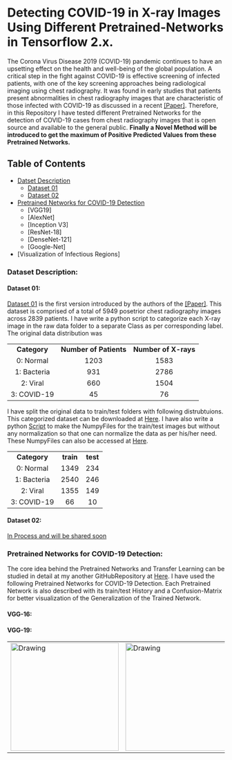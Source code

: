 # Detecting COVID-19 in X-ray Images Using Different Pretrained-Networks in Tensorflow 2.x.
The Corona Virus Disease 2019 (COVID-19) pandemic continues to have an upsetting effect on the health and well-being of the global population. A critical step in the fight against COVID-19 is effective screening of infected patients, with one of the key screening approaches being radiological imaging using chest radiography. It was found in early studies that patients present abnormalities in chest radiography images that are characteristic of those infected with COVID-19 as discussed in a recent [[Paper]](https://arxiv.org/abs/2003.09871). Therefore, in this Repository I have tested different Pretrained Networks for the detection of COVID-19 cases from chest radiography images that is open source and available to the general public. **Finally a Novel Method will be introduced to get the maximum of Positive Predicted Values from these Pretrained Networks.**

## Table of Contents
  + [Datset Description](#dataset-description)
    + [Dataset 01](#dataset-01)
    + [Dataset 02](#dataset-02)
  + [Pretrained Networks for COVID-19 Detection](#pretrained-networks-for-covid-19-detection)
    + [VGG19]
    + [AlexNet]
    + [Inception V3]
    + [ResNet-18]
    + [DenseNet-121]
    + [Google-Net]
  + [Visualization of Infectious Regions]
  
### Dataset Description:
#### Dataset 01:
[Dataset 01](https://drive.google.com/drive/folders/1wHtxo0O0uZMZ-A71pK1PVRnC3hOvIF14?usp=sharing) is the first version introduced by the authors of the [[Paper]](https://arxiv.org/abs/2003.09871). This dataset is comprised of a total of 5949 posetrior chest radiography images across 2839 patients. I have write a python script to categorize each X-ray image in the raw data folder to a separate Class as per corresponding label. The original data distribution was

<table align="center">
  
  <tr>
    <td style="text-align:center"> <b>Category</b> </td>
    <td style="text-align:center"> <b>Number of Patients</b> </td>
    <td style="text-align:center"> <b>Number of X-rays</b> </td>
  </tr>
  
  <tr>
    <td style="text-align:center"> 0: Normal </td>
    <td style="text-align:center"> 1203 </td>
    <td style="text-align:center"> 1583  </td>
  </tr>
  
  <tr>
    <td style="text-align:center"> 1: Bacteria </td>
    <td style="text-align:center"> 931 </td>
    <td style="text-align:center"> 2786 </td>
  </tr>
  
  <tr>
    <td style="text-align:center"> 2: Viral </td>
    <td style="text-align:center"> 660 </td>
    <td style="text-align:center"> 1504 </td>
  </tr>
  
  
  <tr>
    <td style="text-align:center"> 3: COVID-19 </td>
    <td style="text-align:center"> 45 </td>
    <td style="text-align:center"> 76 </td>
  </tr>

</table>

I have split the original data to train/test folders with following distrubtuions. This categorized dataset can be downloaded at [Here](https://drive.google.com/drive/folders/1wHtxo0O0uZMZ-A71pK1PVRnC3hOvIF14?usp=sharing). I have also write a python [Script](https://github.com/zeeshannisar/COVID-19/blob/master/datasets/Read%20Dataset%20and%20Make%20Numpy%20Files.ipynb) to make the NumpyFiles for the train/test images but without any normalization so that one can normalize the data as per his/her need. These NumpyFiles can also be accessed at [Here](https://drive.google.com/drive/folders/1zpwOSHDtdSuGFHB9MosBK6EdyPfQp2Hv?usp=sharing).

<table align="center">
  
  <tr>
    <td style="text-align:center"> <b>Category</b> </td>
    <td style="text-align:center"> <b>train</b> </td>
    <td style="text-align:center"> <b>test</b> </td>
  </tr>
  
  <tr>
    <td style="text-align:center"> 0: Normal </td>
    <td style="text-align:center"> 1349 </td>
    <td style="text-align:center"> 234 </td>
  </tr>
  
  <tr>
    <td style="text-align:center"> 1: Bacteria </td>
    <td style="text-align:center"> 2540 </td>
    <td style="text-align:center"> 246 </td>
  </tr>
  
  <tr>
    <td style="text-align:center"> 2: Viral </td>
    <td style="text-align:center"> 1355 </td>
    <td style="text-align:center"> 149 </td>
  </tr>
  
  
  <tr>
    <td style="text-align:center"> 3: COVID-19 </td>
    <td style="text-align:center"> 66 </td>
    <td style="text-align:center"> 10 </td>
  </tr>

</table>



#### Dataset 02: 
[In Process and will be shared soon]()


### Pretrained Networks for COVID-19 Detection:
The core idea behind the Pretrained Networks and Transfer Learning can be studied in detail at my another GitHubRepository at [Here](https://github.com/zeeshannisar/Transfer-Learning-and-Fine-Tuning-with-Pre-Trained-Networks). I have used the following Pretrained Networks for COVID-19 Detection. Each Pretrained Network is also described with its train/test History and a Confusion-Matrix for better visualization of the Generalization of the Trained Network.

#### VGG-16:

#### VGG-19:
<table align="center">
  <tr>
    <td> 
      <img src="https://github.com/zeeshannisar/COVID-19/blob/master/Train-Test%20History/Accuracy/VGG19-Accuracy-Graph.png"
           alt="Drawing" style="width: 250px;"/>
    </td>
    <td> 
      <img src="https://github.com/zeeshannisar/COVID-19/blob/master/Train-Test%20History/Loss/VGG19-loss-Graph.png" alt="Drawing"
           style="width: 250px;"/>
    </td>
  </tr>
</table>



